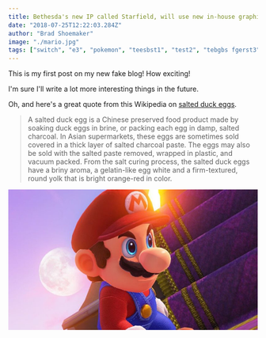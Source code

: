 ```yaml
---
title: Bethesda's new IP called Starfield, will use new in-house graphics engine and precede next Elder Scrolls game in release schedule
date: "2018-07-25T12:22:03.284Z"
author: "Brad Shoemaker"
image: "./mario.jpg"
tags: ["switch", "e3", "pokemon", "teesbst1", "test2", "tebgbs fgerst3", "test4", "tererger st5", "test6"]
---
```


This is my first post on my new fake blog! How exciting!

I'm sure I'll write a lot more interesting things in the future.

Oh, and here's a great quote from this Wikipedia on
[salted duck eggs](http://en.wikipedia.org/wiki/Salted_duck_egg).

> A salted duck egg is a Chinese preserved food product made by soaking duck
> eggs in brine, or packing each egg in damp, salted charcoal. In Asian
> supermarkets, these eggs are sometimes sold covered in a thick layer of salted
> charcoal paste. The eggs may also be sold with the salted paste removed,
> wrapped in plastic, and vacuum packed. From the salt curing process, the
> salted duck eggs have a briny aroma, a gelatin-like egg white and a
> firm-textured, round yolk that is bright orange-red in color.

![Mario](./mario.jpg)
